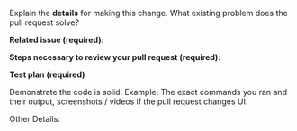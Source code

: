 Explain the **details** for making this change. What existing problem does the pull request solve?

<!-- Example: When "Adding a function to do X", explain why it is necessary to have a way to do X. -->

**Related issue (required)**:

<!-- Provide a link to the related issue to this Pull Request. ***Please do not open a PR without a related issue.*** -->

**Steps necessary to review your pull request (required)**:

<!-- What does someone need to do to confirm that this PR is ready to merge? You can skip this if you're fixing a typo or the change is very obvious in the diff. -->

**Test plan (required)**

Demonstrate the code is solid. Example: The exact commands you ran and their output, screenshots / videos if the pull request changes UI.

<!-- Make sure tests pass on Travis. -->

Other Details:

<!-- Please add `closes #XXXX` in your comment to auto-close the issue that your PR fixes (if exists). -->
